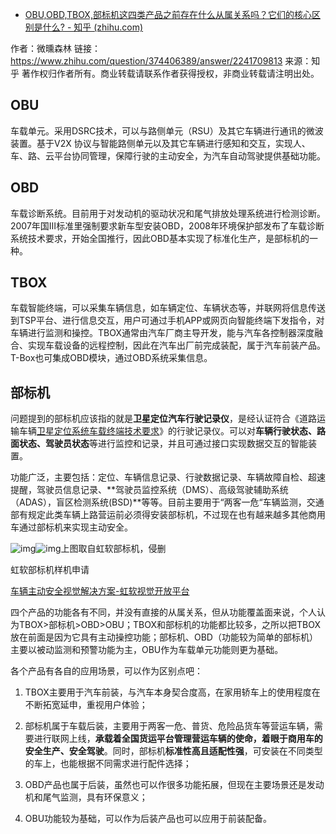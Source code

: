 - [OBU,OBD,TBOX,部标机这四类产品之前存在什么从属关系吗？它们的核心区别是什么? - 知乎 (zhihu.com)](https://www.zhihu.com/question/374406389)

作者：微曛森林
链接：https://www.zhihu.com/question/374406389/answer/2241709813
来源：知乎
著作权归作者所有。商业转载请联系作者获得授权，非商业转载请注明出处。

## OBU

车载单元。采用DSRC技术，可以与路侧单元（RSU）及其它车辆进行通讯的微波装置。基于V2X 协议与智能路侧单元以及其它车辆进行感知和交互，实现人、车、路、云平台协同管理，保障行驶的主动安全，为汽车自动驾驶提供基础功能。

## OBD

车载诊断系统。目前用于对发动机的驱动状况和尾气排放处理系统进行检测诊断。2007年国Ⅲ标准里强制要求新车型安装OBD，2008年环境保护部发布了车载诊断系统技术要求，开始全国推行，因此OBD基本实现了标准化生产，是部标机的一种。

## TBOX

车载智能终端，可以采集车辆信息，如车辆定位、车辆状态等，并联网将信息传送到TSP平台、进行信息交互，用户可通过手机APP或网页向智能终端下发指令，对车辆进行监测和操控。TBOX通常由汽车厂商主导开发，能与汽车各控制器深度融合、实现车载设备的远程控制，因此在汽车出厂前完成装配，属于汽车前装产品。T-Box也可集成OBD模块，通过OBD系统采集信息。

## 部标机

问题提到的部标机应该指的就是**卫星定位汽车行驶记录仪**，是经认证符合《道路运输车辆[卫星定位系统车载终端技术要求](https://www.zhihu.com/search?q=卫星定位系统车载终端技术要求&search_source=Entity&hybrid_search_source=Entity&hybrid_search_extra={"sourceType"%3A"answer"%2C"sourceId"%3A2241709813})》的行驶记录仪。可以对**车辆行驶状态、路面状态、驾驶员状态**等进行监控和记录，并且可通过接口实现数据交互的智能装置。

功能广泛，主要包括：定位、车辆信息记录、行驶数据记录、车辆故障自检、超速提醒，驾驶员信息记录、**驾驶员监控系统（DMS）、高级驾驶辅助系统（ADAS），盲区检测系统(BSD)**等等。目前主要用于“两客一危“车辆监测，交通部有规定此类车辆上路营运前必须得安装部标机，不过现在也有越来越多其他商用车通过部标机来实现主动安全。

![img](https://pic3.zhimg.com/50/v2-7f9d7f3176b9a28bdb2d887611673054_720w.jpg?source=1940ef5c)![img](https://pic3.zhimg.com/80/v2-7f9d7f3176b9a28bdb2d887611673054_720w.jpg?source=1940ef5c)上图取自虹软部标机，侵删

虹软部标机样机申请

[车辆主动安全视觉解决方案-虹软视觉开放平台](https://link.zhihu.com/?target=https%3A//ai.arcsoft.com.cn/car/drive.html%3Futm_source%3Dzhihu252%26utm_medium%3Dreferral)



四个产品的功能各有不同，并没有直接的从属关系，但从功能覆盖面来说，个人认为TBOX>部标机>OBD>OBU；TBOX和部标机的功能都比较多，之所以把TBOX放在前面是因为它具有主动操控功能；部标机、OBD（功能较为简单的部标机）主要以被动监测和预警功能为主，OBU作为车载单元功能则更为基础。

各个产品有各自的应用场景，可以作为区别点吧：

1. TBOX主要用于汽车前装，与汽车本身契合度高，在家用轿车上的使用程度在不断拓宽延申，重视用户体验；

2. 部标机属于车载后装，主要用于两客一危、普货、危险品货车等营运车辆，需要进行联网上线，**承载着全国货运平台管理营运车辆的使命，着眼于商用车的安全生产、安全驾驶**。同时，部标机**标准性高且适配性强**，可安装在不同类型的车上，也能根据不同需求进行配件选择；

3. OBD产品也属于后装，虽然也可以作很多功能拓展，但现在主要场景还是发动机和尾气监测，具有环保意义；

4. OBU功能较为基础，可以作为后装产品也可以应用于前装配备。